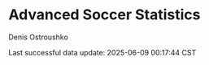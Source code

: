 # Advanced Soccer Statistics
Denis Ostroushko

<!-- gfm -->

Last successful data update: 2025-06-09 00:17:44 CST
